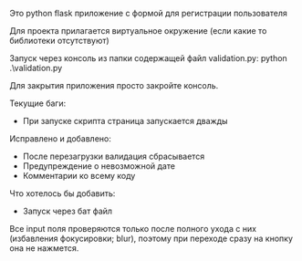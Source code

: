 Это python flask приложение с формой для регистрации пользователя

Для проекта прилагается виртуальное окружение (если какие то библиотеки отсутствуют)

Запуск через консоль из папки содержащей файл validation.py:
    python .\validation.py

Для закрытия приложения просто закройте консоль.


Текущие баги:
- При запуске скрипта страница запускается дважды

Исправлено и добавлено:
- После перезагрузки валидация сбрасывается
- Предупреждение о невозможной дате
- Комментарии ко всему коду

Что хотелось бы добавить:
- Запуск через бат файл

Все input поля проверяются только после полного ухода с них (избавления фокусировки; blur), поэтому при переходе сразу на кнопку она не нажмется.
